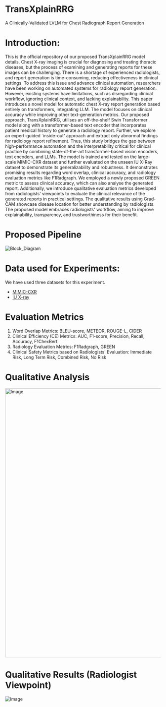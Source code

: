 # TransXplainRRG
A Clinically-Validated LVLM for Chest Radiograph Report Generation

# Introduction: 
This is the official repository of our proposed TransXplainRRG model details. Chest X-ray imaging is crucial for diagnosing and treating thoracic diseases, but the process of examining and generating reports for these images can be challenging. There is a shortage of experienced radiologists, and report generation is time-consuming, reducing effectiveness in clinical settings. To address this issue and advance clinical automation, researchers have been working on automated systems for radiology report generation. However, existing systems have limitations, such as disregarding clinical workflow, ignoring clinical context, and lacking explainability. This paper introduces a novel model for automatic chest X-ray report generation based entirely on transformers, integrating LLM. The model focuses on clinical accuracy while improving other text-generation metrics. Our proposed approach, TransXplainRRG, utilises an off-the-shelf Swin Transformer model along with a transformer-based text encoder that incorporates patient medical history to generate a radiology report. Further, we explore an expert-guided `inside-out' approach and extract only abnormal findings for radiology report refinement. Thus, this study bridges the gap between high-performance automation and the interpretability critical for clinical practice by combining state-of-the-art transformer-based vision encoders, text encoders, and LLMs. The model is trained and tested on the large-scale MIMIC-CXR dataset and further evaluated on the unseen IU X-Ray dataset to demonstrate its generalizability and robustness. It demonstrates promising results regarding word overlap, clinical accuracy, and radiology evaluation metrics like F1Radgraph. We employed a newly proposed GREEN metric to assess clinical accuracy, which can also analyse the generated report. Additionally, we introduce qualitative evaluation metrics developed from radiologists' viewpoints to evaluate the clinical relevance of the generated reports in practical settings. The qualitative results using Grad-CAM showcase disease location for better understanding by radiologists. The proposed model embraces radiologists' workflow, aiming to improve explainability, transparency, and trustworthiness for their benefit.

# Proposed Pipeline
![Block_Diagram](https://github.com/user-attachments/assets/0100a072-0d41-4387-82c9-e5cf3db32867)

# Data used for Experiments: 

We have used three datasets for this experiment.
  - [MIMIC-CXR](https://physionet.org/content/mimiciii-demo/1.4/)
  - [IU X-ray](https://www.kaggle.com/datasets/raddar/chest-xrays-indiana-university)

# Evaluation Metrics 
1. Word Overlap Metrics: BLEU-score, METEOR, ROUGE-L, CIDER
2. Clinical Efficiency (CE) Metrics: AUC, F1-score, Precision, Recall, Accuracy, F1ChexBert
3. Radiology Evaluation Metrics: F1Radgraph, GREEN
4. Clinical Safety Metrics based on Radiologists' Evaluation: Immediate Risk, Long Term Risk, Combined Risk, No Risk

# Qualitative Analysis
<img width="868" alt="Image" src="https://github.com/user-attachments/assets/a29a4008-878a-4e31-85ed-32d62f346435" />

# Qualitative Results (Radiologist Viewpoint)
![Image](https://github.com/user-attachments/assets/32909112-19a3-4074-b59f-f92d008d8f28)
